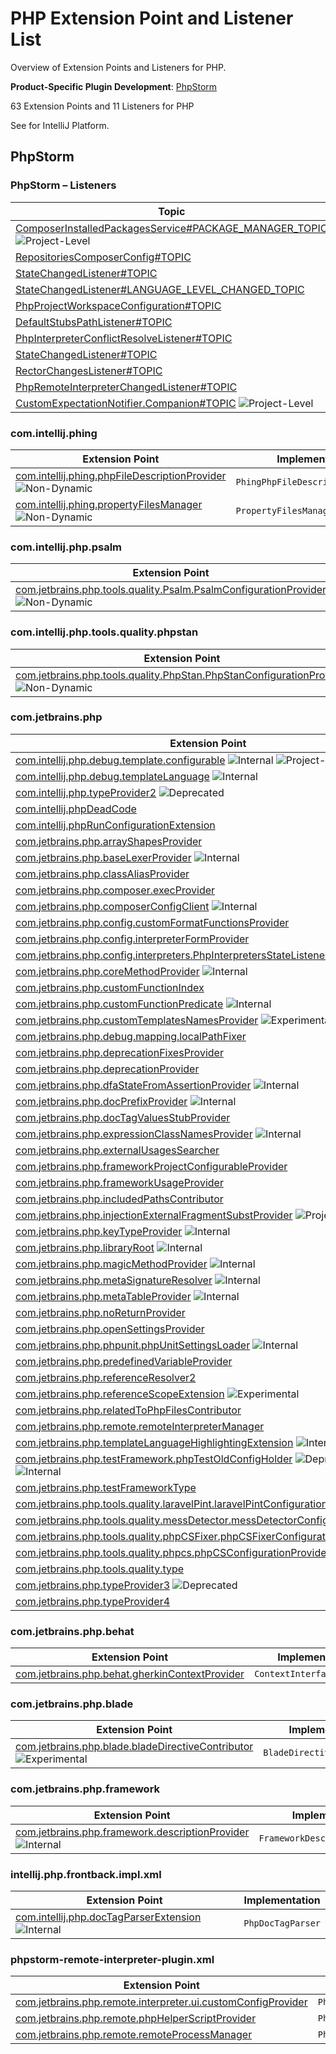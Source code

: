 <!-- Copyright 2000-2025 JetBrains s.r.o. and contributors. Use of this source code is governed by the Apache 2.0 license. -->

<!-- EP List Directory: /phpstorm/ -->

# PHP Extension Point and Listener List

<link-summary>Overview of Extension Points and Listeners for PHP.</link-summary>

<tldr>

**Product-Specific Plugin Development**: [PhpStorm](phpstorm.md)

</tldr>

63 Extension Points and 11 Listeners for PHP

See [](intellij_platform_extension_point_list.md) for IntelliJ Platform.

<include from="snippets.topic" element-id="ep_list_legend"/>

## PhpStorm

### PhpStorm – Listeners

| Topic | Listener |
|-------|----------|
| [ComposerInstalledPackagesService#PACKAGE_MANAGER_TOPIC](https://jb.gg/ipe/listeners?topics=com.jetbrains.php.composer.actions.update.ComposerInstalledPackagesService.ComposerUpdateListener)  ![Project-Level][project-level] | `ComposerUpdateListener` |
| [RepositoriesComposerConfig#TOPIC](https://jb.gg/ipe/listeners?topics=com.jetbrains.php.composer.json.cache.ComposerRepositoriesChangedListener)  | `ComposerRepositoriesChangedListener` |
| [StateChangedListener#TOPIC](https://jb.gg/ipe/listeners?topics=com.jetbrains.php.config.PhpProjectSharedConfiguration.StateChangedListener)  | `StateChangedListener` |
| [StateChangedListener#LANGUAGE_LEVEL_CHANGED_TOPIC](https://jb.gg/ipe/listeners?topics=com.jetbrains.php.config.PhpProjectSharedConfiguration.StateChangedListener)  | `StateChangedListener` |
| [PhpProjectWorkspaceConfiguration#TOPIC](https://jb.gg/ipe/listeners?topics=com.jetbrains.php.config.PhpProjectWorkspaceConfigurationListener)  | `PhpProjectWorkspaceConfigurationListener` |
| [DefaultStubsPathListener#TOPIC](https://jb.gg/ipe/listeners?topics=com.jetbrains.php.config.PhpRuntimeConfiguration.DefaultStubsPathListener)  | `DefaultStubsPathListener` |
| [PhpInterpreterConflictResolveListener#TOPIC](https://jb.gg/ipe/listeners?topics=com.jetbrains.php.config.interpreters.PhpInterpretersManagerImpl.PhpInterpreterConflictResolveListener)  | `PhpInterpreterConflictResolveListener` |
| [StateChangedListener#TOPIC](https://jb.gg/ipe/listeners?topics=com.jetbrains.php.debug.listener.PhpDebugExternalConnectionsAccepter.StateChangedListener)  | `StateChangedListener` |
| [RectorChangesListener#TOPIC](https://jb.gg/ipe/listeners?topics=com.jetbrains.php.rector.RectorChangesListener)  | `RectorChangesListener` |
| [PhpRemoteInterpreterChangedListener#TOPIC](https://jb.gg/ipe/listeners?topics=com.jetbrains.php.remote.interpreter.ui.PhpRemoteInterpreterConfigurationForm.PhpRemoteInterpreterChangedListener)  | `PhpRemoteInterpreterChangedListener` |
| [CustomExpectationNotifier.Companion#TOPIC](https://jb.gg/ipe/listeners?topics=com.pestphp.pest.features.customExpectations.CustomExpectationNotifier)  ![Project-Level][project-level] | `CustomExpectationNotifier` |


### com.intellij.phing

| Extension Point | Implementation |
|-----------------|----------------|
| [com.intellij.phing.phpFileDescriptionProvider](https://jb.gg/ipe?extensions=com.intellij.phing.phpFileDescriptionProvider) ![Non-Dynamic][non-dynamic] | `PhingPhpFileDescriptionProvider` |
| [com.intellij.phing.propertyFilesManager](https://jb.gg/ipe?extensions=com.intellij.phing.propertyFilesManager) ![Non-Dynamic][non-dynamic] | `PropertyFilesManager` |

### com.intellij.php.psalm

| Extension Point | Implementation |
|-----------------|----------------|
| [com.jetbrains.php.tools.quality.Psalm.PsalmConfigurationProvider](https://jb.gg/ipe?extensions=com.jetbrains.php.tools.quality.Psalm.PsalmConfigurationProvider) ![Non-Dynamic][non-dynamic] | `PsalmConfigurationProvider` |

### com.intellij.php.tools.quality.phpstan

| Extension Point | Implementation |
|-----------------|----------------|
| [com.jetbrains.php.tools.quality.PhpStan.PhpStanConfigurationProvider](https://jb.gg/ipe?extensions=com.jetbrains.php.tools.quality.PhpStan.PhpStanConfigurationProvider) ![Non-Dynamic][non-dynamic] | `PhpStanConfigurationProvider` |

### com.jetbrains.php

| Extension Point | Implementation |
|-----------------|----------------|
| [com.intellij.php.debug.template.configurable](https://jb.gg/ipe?extensions=com.intellij.php.debug.template.configurable) ![Internal][internal] ![Project-Level][project-level] | `PhpTemplateDebugConfigurable` |
| [com.intellij.php.debug.templateLanguage](https://jb.gg/ipe?extensions=com.intellij.php.debug.templateLanguage) ![Internal][internal] | `PhpTemplateLanguagePathMapper` |
| [com.intellij.php.typeProvider2](https://jb.gg/ipe?extensions=com.intellij.php.typeProvider2) ![Deprecated][deprecated] | `PhpTypeProvider2` |
| [com.intellij.phpDeadCode](https://jb.gg/ipe?extensions=com.intellij.phpDeadCode) | [`EntryPoint`](%gh-ic%/platform/analysis-api/src/com/intellij/codeInspection/reference/EntryPoint.java) |
| [com.intellij.phpRunConfigurationExtension](https://jb.gg/ipe?extensions=com.intellij.phpRunConfigurationExtension) | `PhpRunConfigurationExtension` |
| [com.jetbrains.php.arrayShapesProvider](https://jb.gg/ipe?extensions=com.jetbrains.php.arrayShapesProvider) | `PhpArrayShapesProvider` |
| [com.jetbrains.php.baseLexerProvider](https://jb.gg/ipe?extensions=com.jetbrains.php.baseLexerProvider) ![Internal][internal] | `PhpBaseLexerProvider` |
| [com.jetbrains.php.classAliasProvider](https://jb.gg/ipe?extensions=com.jetbrains.php.classAliasProvider) | `PhpClassAliasProvider` |
| [com.jetbrains.php.composer.execProvider](https://jb.gg/ipe?extensions=com.jetbrains.php.composer.execProvider) | `ComposerExecutionProvider` |
| [com.jetbrains.php.composerConfigClient](https://jb.gg/ipe?extensions=com.jetbrains.php.composerConfigClient) ![Internal][internal] | `ComposerConfigClient` |
| [com.jetbrains.php.config.customFormatFunctionsProvider](https://jb.gg/ipe?extensions=com.jetbrains.php.config.customFormatFunctionsProvider) | `PhpCustomFormatFunctionsProvider` |
| [com.jetbrains.php.config.interpreterFormProvider](https://jb.gg/ipe?extensions=com.jetbrains.php.config.interpreterFormProvider) | `PhpInterpreterFormProvider` |
| [com.jetbrains.php.config.interpreters.PhpInterpretersStateListener](https://jb.gg/ipe?extensions=com.jetbrains.php.config.interpreters.PhpInterpretersStateListener) | `PhpInterpretersStateListener` |
| [com.jetbrains.php.coreMethodProvider](https://jb.gg/ipe?extensions=com.jetbrains.php.coreMethodProvider) ![Internal][internal] | `PhpCoreHandler` |
| [com.jetbrains.php.customFunctionIndex](https://jb.gg/ipe?extensions=com.jetbrains.php.customFunctionIndex) | `PhpCustomFunctionIndex` |
| [com.jetbrains.php.customFunctionPredicate](https://jb.gg/ipe?extensions=com.jetbrains.php.customFunctionPredicate) ![Internal][internal] | `PhpCustomFunctionPredicateIndex` |
| [com.jetbrains.php.customTemplatesNamesProvider](https://jb.gg/ipe?extensions=com.jetbrains.php.customTemplatesNamesProvider) ![Experimental][experimental] | `PhpCustomTemplatesNamesProvider` |
| [com.jetbrains.php.debug.mapping.localPathFixer](https://jb.gg/ipe?extensions=com.jetbrains.php.debug.mapping.localPathFixer) | `PhpLocalPathFixer` |
| [com.jetbrains.php.deprecationFixesProvider](https://jb.gg/ipe?extensions=com.jetbrains.php.deprecationFixesProvider) | `PhpDeprecationQuickFixesProvider` |
| [com.jetbrains.php.deprecationProvider](https://jb.gg/ipe?extensions=com.jetbrains.php.deprecationProvider) | `PhpDeprecationProvider` |
| [com.jetbrains.php.dfaStateFromAssertionProvider](https://jb.gg/ipe?extensions=com.jetbrains.php.dfaStateFromAssertionProvider) ![Internal][internal] | `PhpDfaStateFromAssertionProvider` |
| [com.jetbrains.php.docPrefixProvider](https://jb.gg/ipe?extensions=com.jetbrains.php.docPrefixProvider) ![Internal][internal] | `PhpDocPrefixProvider` |
| [com.jetbrains.php.docTagValuesStubProvider](https://jb.gg/ipe?extensions=com.jetbrains.php.docTagValuesStubProvider) | `PhpCustomDocTagValuesStubProvider` |
| [com.jetbrains.php.expressionClassNamesProvider](https://jb.gg/ipe?extensions=com.jetbrains.php.expressionClassNamesProvider) ![Internal][internal] | `PhpExpressionClassNamesProvider` |
| [com.jetbrains.php.externalUsagesSearcher](https://jb.gg/ipe?extensions=com.jetbrains.php.externalUsagesSearcher) | `PhpExternalUsagesSearcher` |
| [com.jetbrains.php.frameworkProjectConfigurableProvider](https://jb.gg/ipe?extensions=com.jetbrains.php.frameworkProjectConfigurableProvider) | `PhpFrameworkConfigurableProvider` |
| [com.jetbrains.php.frameworkUsageProvider](https://jb.gg/ipe?extensions=com.jetbrains.php.frameworkUsageProvider) | `PhpFrameworkUsageProvider` |
| [com.jetbrains.php.includedPathsContributor](https://jb.gg/ipe?extensions=com.jetbrains.php.includedPathsContributor) | `PhpIncludedPathsContributor` |
| [com.jetbrains.php.injectionExternalFragmentSubstProvider](https://jb.gg/ipe?extensions=com.jetbrains.php.injectionExternalFragmentSubstProvider) ![Project-Level][project-level] | `PhpInjectionExternalFragmentSubstProvider` |
| [com.jetbrains.php.keyTypeProvider](https://jb.gg/ipe?extensions=com.jetbrains.php.keyTypeProvider) ![Internal][internal] | `PhpKeyTypeProvider` |
| [com.jetbrains.php.libraryRoot](https://jb.gg/ipe?extensions=com.jetbrains.php.libraryRoot) ![Internal][internal] | `PhpLibraryRootProvider` |
| [com.jetbrains.php.magicMethodProvider](https://jb.gg/ipe?extensions=com.jetbrains.php.magicMethodProvider) ![Internal][internal] | `PhpMagicHandler` |
| [com.jetbrains.php.metaSignatureResolver](https://jb.gg/ipe?extensions=com.jetbrains.php.metaSignatureResolver) ![Internal][internal] | `PhpMetaSignatureResolver` |
| [com.jetbrains.php.metaTableProvider](https://jb.gg/ipe?extensions=com.jetbrains.php.metaTableProvider) ![Internal][internal] | `PhpMetaTableProvider` |
| [com.jetbrains.php.noReturnProvider](https://jb.gg/ipe?extensions=com.jetbrains.php.noReturnProvider) | `PhpNoReturnProvider` |
| [com.jetbrains.php.openSettingsProvider](https://jb.gg/ipe?extensions=com.jetbrains.php.openSettingsProvider) | `Settings` |
| [com.jetbrains.php.phpunit.phpUnitSettingsLoader](https://jb.gg/ipe?extensions=com.jetbrains.php.phpunit.phpUnitSettingsLoader) ![Internal][internal] | `PhpUnitSettingsLoader` |
| [com.jetbrains.php.predefinedVariableProvider](https://jb.gg/ipe?extensions=com.jetbrains.php.predefinedVariableProvider) | `PhpPredefinedVariableProvider` |
| [com.jetbrains.php.referenceResolver2](https://jb.gg/ipe?extensions=com.jetbrains.php.referenceResolver2) | `PhpMultipleDeclarationFilter` |
| [com.jetbrains.php.referenceScopeExtension](https://jb.gg/ipe?extensions=com.jetbrains.php.referenceScopeExtension) ![Experimental][experimental] | `PhpReferenceScopeExtension` |
| [com.jetbrains.php.relatedToPhpFilesContributor](https://jb.gg/ipe?extensions=com.jetbrains.php.relatedToPhpFilesContributor) | `RelatedToPhpFilesContributor` |
| [com.jetbrains.php.remote.remoteInterpreterManager](https://jb.gg/ipe?extensions=com.jetbrains.php.remote.remoteInterpreterManager) | `PhpRemoteInterpreterManager` |
| [com.jetbrains.php.templateLanguageHighlightingExtension](https://jb.gg/ipe?extensions=com.jetbrains.php.templateLanguageHighlightingExtension) ![Internal][internal] | `TemplateLanguageBackgroundColorProvider` |
| [com.jetbrains.php.testFramework.phpTestOldConfigHolder](https://jb.gg/ipe?extensions=com.jetbrains.php.testFramework.phpTestOldConfigHolder) ![Deprecated][deprecated] ![Internal][internal] | `PhpTestFrameworkOldConfigHolder` |
| [com.jetbrains.php.testFrameworkType](https://jb.gg/ipe?extensions=com.jetbrains.php.testFrameworkType) | `PhpTestFrameworkType` |
| [com.jetbrains.php.tools.quality.laravelPint.laravelPintConfigurationProvider](https://jb.gg/ipe?extensions=com.jetbrains.php.tools.quality.laravelPint.laravelPintConfigurationProvider) | `LaravelPintConfigurationProvider` |
| [com.jetbrains.php.tools.quality.messDetector.messDetectorConfigurationProvider](https://jb.gg/ipe?extensions=com.jetbrains.php.tools.quality.messDetector.messDetectorConfigurationProvider) | `MessDetectorConfigurationProvider` |
| [com.jetbrains.php.tools.quality.phpCSFixer.phpCSFixerConfigurationProvider](https://jb.gg/ipe?extensions=com.jetbrains.php.tools.quality.phpCSFixer.phpCSFixerConfigurationProvider) | `PhpCSFixerConfigurationProvider` |
| [com.jetbrains.php.tools.quality.phpcs.phpCSConfigurationProvider](https://jb.gg/ipe?extensions=com.jetbrains.php.tools.quality.phpcs.phpCSConfigurationProvider) | `PhpCSConfigurationProvider` |
| [com.jetbrains.php.tools.quality.type](https://jb.gg/ipe?extensions=com.jetbrains.php.tools.quality.type) | `QualityToolType` |
| [com.jetbrains.php.typeProvider3](https://jb.gg/ipe?extensions=com.jetbrains.php.typeProvider3) ![Deprecated][deprecated] | `PhpTypeProvider3` |
| [com.jetbrains.php.typeProvider4](https://jb.gg/ipe?extensions=com.jetbrains.php.typeProvider4) | `PhpTypeProvider4` |

### com.jetbrains.php.behat

| Extension Point | Implementation |
|-----------------|----------------|
| [com.jetbrains.php.behat.gherkinContextProvider](https://jb.gg/ipe?extensions=com.jetbrains.php.behat.gherkinContextProvider) | `ContextInterfaceProvider` |

### com.jetbrains.php.blade

| Extension Point | Implementation |
|-----------------|----------------|
| [com.jetbrains.php.blade.bladeDirectiveContributor](https://jb.gg/ipe?extensions=com.jetbrains.php.blade.bladeDirectiveContributor) ![Experimental][experimental] | `BladeDirectiveContributor` |

### com.jetbrains.php.framework

| Extension Point | Implementation |
|-----------------|----------------|
| [com.jetbrains.php.framework.descriptionProvider](https://jb.gg/ipe?extensions=com.jetbrains.php.framework.descriptionProvider) ![Internal][internal] | `FrameworkDescriptionProvider` |

### intellij.php.frontback.impl.xml

| Extension Point | Implementation |
|-----------------|----------------|
| [com.intellij.php.docTagParserExtension](https://jb.gg/ipe?extensions=com.intellij.php.docTagParserExtension) ![Internal][internal] | `PhpDocTagParser` |

### phpstorm-remote-interpreter-plugin.xml

| Extension Point | Implementation |
|-----------------|----------------|
| [com.jetbrains.php.remote.interpreter.ui.customConfigProvider](https://jb.gg/ipe?extensions=com.jetbrains.php.remote.interpreter.ui.customConfigProvider) | `PhpProjectConfigComponentProvider` |
| [com.jetbrains.php.remote.phpHelperScriptProvider](https://jb.gg/ipe?extensions=com.jetbrains.php.remote.phpHelperScriptProvider) | `PhpHelperScriptProvider` |
| [com.jetbrains.php.remote.remoteProcessManager](https://jb.gg/ipe?extensions=com.jetbrains.php.remote.remoteProcessManager) | `PhpRemoteProcessManager` |

[deprecated]: https://img.shields.io/badge/-Deprecated-lightgrey?style=flat-square
[removal]: https://img.shields.io/badge/-Removal-red?style=flat-square
[obsolete]: https://img.shields.io/badge/-Obsolete-grey?style=flat-square
[experimental]: https://img.shields.io/badge/-Experimental-violet?style=flat-square
[internal]: https://img.shields.io/badge/-Internal-darkred?style=flat-square
[project-level]: https://img.shields.io/badge/-Project--Level-blue?style=flat-square
[non-dynamic]: https://img.shields.io/badge/-Non--Dynamic-orange?style=flat-square
[dumb-aware]: https://img.shields.io/badge/-DumbAware-darkgreen?style=flat-square
